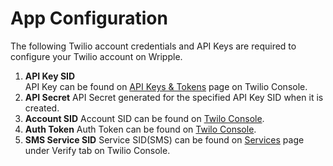 # App Configuration

The following Twilio account credentials and API Keys are required to configure your Twilio account on Wripple.

1. **API Key SID**  
API Key can be found on [API Keys & Tokens](https://console.twilio.com/us1/account/keys-credentials/api-keys) page on Twilio Console.
2. **API Secret** 
API Secret generated for the specified API Key SID when it is created.
3. **Account SID**
Account SID can be found on [Twilo Console](https://console.twilio.com/?frameUrl=/console?x-target-region%3Dus1).
4. **Auth Token**
Auth Token can be found on [Twilo Console](https://console.twilio.com/?frameUrl=/console?x-target-region%3Dus1).
5. **SMS Service SID**
Service SID(SMS) can be found on [Services](https://console.twilio.com/us1/develop/verify/services) page under Verify tab on Twilio Console.
